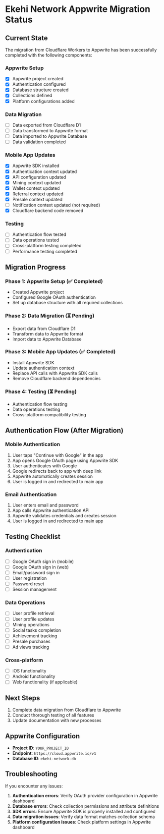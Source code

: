 # Ekehi Network Appwrite Migration Status

## Current State

The migration from Cloudflare Workers to Appwrite has been successfully completed with the following components:

### Appwrite Setup
- [x] Appwrite project created
- [x] Authentication configured
- [x] Database structure created
- [x] Collections defined
- [x] Platform configurations added

### Data Migration
- [ ] Data exported from Cloudflare D1
- [ ] Data transformed to Appwrite format
- [ ] Data imported to Appwrite Database
- [ ] Data validation completed

### Mobile App Updates
- [x] Appwrite SDK installed
- [x] Authentication context updated
- [x] API configuration updated
- [x] Mining context updated
- [x] Wallet context updated
- [x] Referral context updated
- [x] Presale context updated
- [ ] Notification context updated (not required)
- [x] Cloudflare backend code removed

### Testing
- [ ] Authentication flow tested
- [ ] Data operations tested
- [ ] Cross-platform testing completed
- [ ] Performance testing completed

## Migration Progress

### Phase 1: Appwrite Setup (✅ Completed)
- Created Appwrite project
- Configured Google OAuth authentication
- Set up database structure with all required collections

### Phase 2: Data Migration (⏳ Pending)
- Export data from Cloudflare D1
- Transform data to Appwrite format
- Import data to Appwrite Database

### Phase 3: Mobile App Updates (✅ Completed)
- Install Appwrite SDK
- Update authentication context
- Replace API calls with Appwrite SDK calls
- Remove Cloudflare backend dependencies

### Phase 4: Testing (⏳ Pending)
- Authentication flow testing
- Data operations testing
- Cross-platform compatibility testing

## Authentication Flow (After Migration)

### Mobile Authentication
1. User taps "Continue with Google" in the app
2. App opens Google OAuth page using Appwrite SDK
3. User authenticates with Google
4. Google redirects back to app with deep link
5. Appwrite automatically creates session
6. User is logged in and redirected to main app

### Email Authentication
1. User enters email and password
2. App calls Appwrite authentication API
3. Appwrite validates credentials and creates session
4. User is logged in and redirected to main app

## Testing Checklist

### Authentication
- [ ] Google OAuth sign in (mobile)
- [ ] Google OAuth sign in (web)
- [ ] Email/password sign in
- [ ] User registration
- [ ] Password reset
- [ ] Session management

### Data Operations
- [ ] User profile retrieval
- [ ] User profile updates
- [ ] Mining operations
- [ ] Social tasks completion
- [ ] Achievement tracking
- [ ] Presale purchases
- [ ] Ad views tracking

### Cross-platform
- [ ] iOS functionality
- [ ] Android functionality
- [ ] Web functionality (if applicable)

## Next Steps

1. Complete data migration from Cloudflare to Appwrite
2. Conduct thorough testing of all features
3. Update documentation with new processes

## Appwrite Configuration

- **Project ID**: `YOUR_PROJECT_ID`
- **Endpoint**: `https://cloud.appwrite.io/v1`
- **Database ID**: `ekehi-network-db`

## Troubleshooting

If you encounter any issues:

1. **Authentication errors**: Verify OAuth provider configuration in Appwrite dashboard
2. **Database errors**: Check collection permissions and attribute definitions
3. **SDK errors**: Ensure Appwrite SDK is properly installed and configured
4. **Data migration issues**: Verify data format matches collection schema
5. **Platform configuration issues**: Check platform settings in Appwrite dashboard